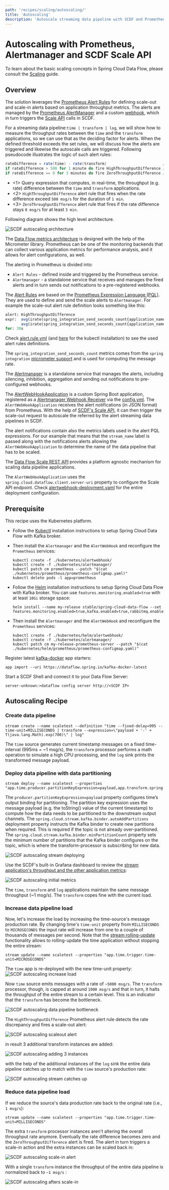 ```yaml
---
path: 'recipes/scaling/autoscaling/'
title: 'Autoscaling'
description: 'Autoscale streaming data pipeline with SCDF and Prometheus'
---
```


# Autoscaling with Prometheus, Alertmanager and SCDF Scale API

To learn about the basic scaling concepts in Spring Cloud Data Flow, please consult the [Scaling](%currentPath%/feature-guides/streams/scaling/) guide.

## Overview

The solution leverages the [Prometheus Alert Rules](https://prometheus.io/docs/prometheus/latest/configuration/alerting_rules/) for defining scale-out and scale-in alerts based on application throughput metrics. The alerts are managed by the [Prometheus AlertManager](https://prometheus.io/docs/alerting/alertmanager) and a custom [webhook](https://github.com/prometheus/alertmanager), which in turn triggers the [Scale API](https://docs.spring.io/spring-cloud-dataflow/docs/%dataflow-version%/reference/htmlsingle/#api-guide-resources-stream-deployment-scale) calls in SCDF.

For a streaming data pipeline:`time | transform | log`, we will show how to measure the throughput rates between the `time` and the `transform` applications, so we can use that as the deciding factor for alerts. When the defined threshold exceeds the set rules, we will discuss how the alerts are triggered and likewise the autoscale calls are triggered.
Following pseudocode illustrates the logic of such alert rules:

```java
rateDifference = rate(time) - rate(transform)                         // <1>
if rateDifference > 500 for 1 minute do fire HighThroughputDifference // <2>
if rateDifference == 0 for 3 minutes do fire ZeroThroughputDifference // <3>
```

- <1> Query expression that computes, in real-time, the throughput (e.g. rate) difference between the `time` and `transform` applications.
- <2> `HighThroughputDifference` alert rule that fires when the rate difference exceed `500 msg/s` for the duration of `1 min`.
- <3> `ZeroThroughputDifference` alert rule that fires if the rate difference stays `0 msg/s` for at least `3 min`.

Following diagram shows the high level architecture.

![SCDF autoscaling architecture](images/scdf-auto-scale-out-architecture.png)

The [Data Flow metrics architecture](%currentPath%/concepts/monitoring/) is designed with the help of the Micrometer library. Prometheus can be one of the monitoring backends that can collect various application metrics for performance analysis, and it allows for alert configurations, as well.

The alerting in Prometheus is divided into:

- `Alert Rules` - defined inside and triggered by the Prometheus service.
- `Alertmanager` - a standalone service that receives and manages the fired alerts and in turn sends out notifications to a pre-registered webhooks.

The [Alert Rules](https://prometheus.io/docs/prometheus/latest/configuration/alerting_rules/) are based on the [Prometheus Expression Language (PQL)](https://prometheus.io/docs/prometheus/latest/querying/basics/).
They are used to define and send the scale alerts to `Alertmanager`.
For example the scale-out alert rule definition looks something like this:

```sql
alert: HighThroughputDifference
expr:  avg(irate(spring_integration_send_seconds_count{application_name="time"}[1m])) by(stream_name) -
       avg(irate(spring_integration_send_seconds_count{application_name="transform"}[1m])) by(stream_name) > 500
for: 30s
```

<!--TIP-->

Check [alert.rule.yml](TODO) (and [here](TODO) for the kubectl installation) to see the used alert rules definitions.

<!--END_TIP-->

<!--TIP-->

The `spring_integration_send_seconds_count` metrics comes from the `spring integration` [micrometer support](https://docs.spring.io/spring-integration/docs/5.2.2.RELEASE/reference/html/system-management.html#micrometer-integration) and is used for computing the message rate.

<!--END_TIP-->

The [Alertmanager](https://prometheus.io/docs/alerting/alertmanager) is a standalone service that manages the alerts, including silencing, inhibition, aggregation and sending out notifications to pre-configured webhooks.

The [AlertWebHookApplication](TODO) is a custom Spring Boot application, registered as a [Alertmanager Webhook Receiver](https://prometheus.io/docs/alerting/configuration/#webhook_config) via the [config.yml](TODO).
The `AlertWebHookApplication` receives the alert notifications (in JSON format) from Prometheus. With the help of [SCDF's Scale API](https://docs.spring.io/spring-cloud-dataflow/docs/%dataflow-version%/reference/htmlsingle/#api-guide-resources-stream-deployment-scale), it can then trigger the scale-out request to autoscale the referred by the alert streaming data pipelines in SCDF.

<!--TIP-->

The alert notifications contain also the metrics labels used in the alert PQL expressions.
For our example that means that the `stream_name` label is passed along with the notifications alerts allowing the `AlertWebHookApplication` to determine the name of the data pipeline that has to be scaled.

<!--END_TIP-->

The [Data Flow Scale REST API](https://docs.spring.io/spring-cloud-dataflow/docs/%dataflow-version%/reference/htmlsingle/#api-guide-resources-stream-deployment-scale) provides a platform agnostic mechanism for scaling data pipeline applications.

The `AlertWebHookApplication` uses the `spring.cloud.dataflow.client.server-uri` property to configure the Scale API endpoint. Check [alertwebhook-deployment.yaml](TODO) for the entire deployment configuration.

## Prerequisite

This recipe uses the Kubernetes platform.

<!--TABS-->

<!--For Kubectl installation-->

- Follow the [Kubectl](%currentPath%/installation/kubernetes/kubectl/) installation instructions to setup Spring Cloud Data Flow with Kafka broker.

- Then install the `Alertmanager` and the `AlertWebHook` and reconfigure the `Prometheus` services:

  ```shell
  kubectl create -f ./kubernetes/alertwebhook/
  kubectl create -f ./kubernetes/alertmanager/
  kubectl patch cm prometheus --patch "$(cat ./kubernetes/prometheus/prometheus-configmap.yaml)"
  kubectl delete pods -l app=prometheus
  ```

<!--For Helm installation-->

- Follow the [Helm](%currentPath%/installation/kubernetes/helm/) installation instructions to setup Spring Cloud Data Flow with Kafka broker. You can use `features.monitoring.enabled=true` with at least `10Gi` storage space:

  ```shell
  helm install --name my-release stable/spring-cloud-data-flow --set features.monitoring.enabled=true,kafka.enabled=true,rabbitmq.enabled=false,kafka.persistence.size=10Gi
  ```

- Then install the `Alertmanager` and the `AlertWebHook` and reconfigure the `Prometheus` services:

  ```shell
  kubectl create -f ./kubernetes/helm/alertwebhook/
  kubectl create -f ./kubernetes/alertmanager/
  kubectl patch cm my-release-prometheus-server --patch "$(cat ./kubernetes/helm/prometheus/prometheus-configmap.yaml)"
  ```

<!--END_TABS-->

Register latest [kafka-docker](https://dataflow.spring.io/kafka-docker-latest) app starters:

```shell
app import --uri https://dataflow.spring.io/kafka-docker-latest
```

Start a SCDF Shell and connect it to your Data Flow Server:

```shell
server-unknown:>dataflow config server http://<SCDF IP>
```

## Autoscaling Recipe

### Create data pipeline

```shell
stream create --name scaletest --definition "time --fixed-delay=995 --time-unit=MILLISECONDS | transform --expression=\"payload + '-' + T(java.lang.Math).exp(700)\" | log"
```

The `time` source generates current timestamp messages on a fixed time-interval (995ms = ~1 msg/s), the `transform` processor performs a math operation to simulate a high CPU processing, and the `log` sink prints the transformed message payload.

### Deploy data pipeline with data partitioning

```shell
stream deploy --name scaletest --properties "app.time.producer.partitionKeyExpression=payload,app.transform.spring.cloud.stream.kafka.binder.autoAddPartitions=true,app.transform.spring.cloud.stream.kafka.binder.minPartitionCount=4"
```

The `producer.partitionKeyExpression=payload` property configures time’s output binding for partitioning. The partition key expression uses the message payload (e.g. the toString() value of the current timestamp) to compute how the data needs to be partitioned to the downstream output channels.
The `spring.cloud.stream.kafka.binder.autoAddPartitions` deployment property instructs the Kafka binder to create new partitions when required. This is required if the topic is not already over-partitioned.
The `spring.cloud.stream.kafka.binder.minPartitionCount` property sets the minimum number of partitions that the Kafka binder configures on the topic, which is where the transform-processor is subscribing for new data.

![SCDF autoscaling stream deploying](images/scdf-autoscaling-stream-deploying.png)

Use the SCDF's built-in Grafana dashboard to review the [stream application's throughput and the other application metrics](%currentPath%/feature-guides/streams/monitoring/#prometheus-1):

![SCDF autoscaling initial metrics](images/scdf-autoscaling-initial-metrics.png)

The `time`, `transform` and `log` applications maintain the same message throughput (~1 msg/s). The `transform` copes fine with the current load.

### Increase data pipeline load

Now, let's increase the load by increasing the time-source's message production rate. By changing time's `time-unit` property from `MILLISECONDS` to `MICROSECONDS` the input rate will increase from one to a couple of thousands of messages per second.
Note that the [stream rolling-update](%currentPath%/stream-developer-guides/continuous-delivery/) functionality allows to rolling-update the time application without stopping the entire stream:

```shell
stream update --name scaletest --properties "app.time.trigger.time-unit=MICROSECONDS"
```

The `time` app is re-deployed with the new time-unit property:
![SCDF autoscaling increase load](images/scdf-autoscaling-increase-load.png)

Now `time` source emits messages with a rate of `~5000 msg/s`. The `transform` processor, though, is capped at around `1000 msg/s` and that in turn, it halts the throughput of the entire stream to a certain level. This is an indicator that the `transform` has become the bottleneck.

![SCDF autoscaling data pipeline bottleneck](images/scdf-autoscaling-pipeline-bottleneck.png)

The `HighThroughputDifference` Prometheus alert rule detects the rate discrepancy and fires a scale-out alert:

![SCDF autoscaling scaleout alert](images/scdf-autoscaling-scaleout-alert.png)

in result 3 additional transform instances are added:

![SCDF autoscaling adding 3 instances](images/scdf-autoscaling-adding-3-instances.png)

with the help of the additional instances of the `log` sink the entire data pipeline catches up to match with the `time` source's production rate:

![SCDF autoscaling stream catches up](images/scdf-autoscaling-stream-catchup.png)

### Reduce data pipeline load

If we reduce the source's data production rate back to the original rate (i.e., `1 msg/s`):

```shell
stream update --name scaletest --properties "app.time.trigger.time-unit=MILLISECONDS"
```

The extra `transform` processor instances aren't altering the overall throughput rate anymore.
Eventually the rate difference becomes zero and the `ZeroThroughputDifference` alert is fired. The alert in turn triggers a scale-in action and the extra instances can be scaled back in:

![SCDF autoscaling scale-in alert](images/scdf-autoscaling-scale-in-alert.png)

With a single `transform` instance the throughput of the entire data pipeline is normalized back to `~1 msg/s` :

![SCDF autoscaling afters scale-in](images/scdf-autoscale-after-scale-in.png)

